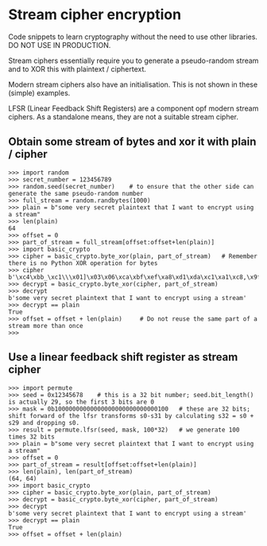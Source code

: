 # Stream cipher encryption
Code snippets to learn cryptography without the need to use other libraries. DO NOT USE IN PRODUCTION.

Stream ciphers essentially require you to generate a pseudo-random stream and to XOR this with plaintext / ciphertext.

Modern stream ciphers also have an initialisation. This is not shown in these (simple) examples.

LFSR (Linear Feedback Shift Registers) are a component opf modern stream ciphers. As a standalone means, they are not a suitable stream cipher.

## Obtain some stream of bytes and xor it with plain / cipher
```
>>> import random
>>> secret_number = 123456789
>>> random.seed(secret_number)    # to ensure that the other side can generate the same pseudo-random number 
>>> full_stream = random.randbytes(1000)
>>> plain = b"some very secret plaintext that I want to encrypt using a stream"
>>> len(plain)
64
>>> offset = 0
>>> part_of_stream = full_stream[offset:offset+len(plain)]
>>> import basic_crypto
>>> cipher = basic_crypto.byte_xor(plain, part_of_stream)   # Remember there is no Python XOR operation for bytes
>>> cipher
b'\xc4\xbb_\xc1\\\x01]\x03\x06\xca\xbf\xef\xa8\xd1\xda\xc1\xa1\xc8,\x9fh,i\x82J+\xff\xa3A\xa7\xa5\xca.\xeb\xba\xae}\xad>\xeeb\r\xc8\x0bi\xe2\x94\x8c|W\x90\x9c\xa20\xadmp(\x1a\xc4y\xbe\x19\x1a'
>>> decrypt = basic_crypto.byte_xor(cipher, part_of_stream)
>>> decrypt
b'some very secret plaintext that I want to encrypt using a stream'
>>> decrypt == plain
True
>>> offset = offset + len(plain)     # Do not reuse the same part of a stream more than once
>>> 
```
## Use a linear feedback shift register as stream cipher
```
>>> import permute
>>> seed = 0x12345678    # this is a 32 bit number; seed.bit_length() is actually 29, so the first 3 bits are 0
>>> mask = 0b10000000000000000000000000000100   # these are 32 bits; shift forward of the lfsr transforms s0-s31 by calculating s32 = s0 + s29 and dropping s0.
>>> result = permute.lfsr(seed, mask, 100*32)   # we generate 100 times 32 bits
>>> plain = b"some very secret plaintext that I want to encrypt using a stream"
>>> offset = 0
>>> part_of_stream = result[offset:offset+len(plain)]
>>> len(plain), len(part_of_stream)
(64, 64)
>>> import basic_crypto
>>> cipher = basic_crypto.byte_xor(plain, part_of_stream)
>>> decrypt = basic_crypto.byte_xor(cipher, part_of_stream)
>>> decrypt
b'some very secret plaintext that I want to encrypt using a stream'
>>> decrypt == plain
True
>>> offset = offset + len(plain)
```
